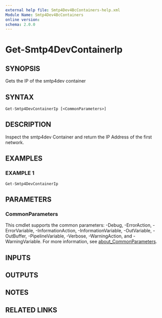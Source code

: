 ```yaml
---
external help file: Smtp4Dev4BcContainers-help.xml
Module Name: Smtp4Dev4BcContainers
online version:
schema: 2.0.0
---
```


# Get-Smtp4DevContainerIp

## SYNOPSIS
Gets the IP of the smtp4dev container

## SYNTAX

```
Get-Smtp4DevContainerIp [<CommonParameters>]
```

## DESCRIPTION
Inspect the smtp4dev Container and return the IP Address of the first network.

## EXAMPLES

### EXAMPLE 1
```
Get-Smtp4DevContainerIp
```

## PARAMETERS

### CommonParameters
This cmdlet supports the common parameters: -Debug, -ErrorAction, -ErrorVariable, -InformationAction, -InformationVariable, -OutVariable, -OutBuffer, -PipelineVariable, -Verbose, -WarningAction, and -WarningVariable. For more information, see [about_CommonParameters](http://go.microsoft.com/fwlink/?LinkID=113216).

## INPUTS

## OUTPUTS

## NOTES

## RELATED LINKS

